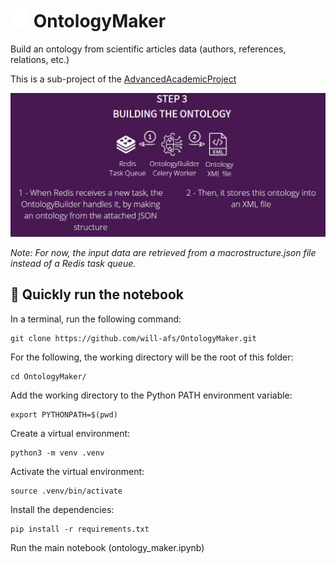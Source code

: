 # <img src="https://github.com/will-afs/AdvancedAcademicProject/blob/main/doc/Icons/OntologyMaker.png" width="30"> OntologyMaker

Build an ontology from scientific articles data (authors, references, relations, etc.)

This is a sub-project of the [AdvancedAcademicProject](https://github.com/will-afs/AdvancedAcademicProject/)

<img src="https://github.com/will-afs/AdvancedAcademicProject/blob/main/doc/Steps/Step%203%20-%20Building%20the%20ontology.JPG" width="700">

*Note: For now, the input data are retrieved from a macrostructure.json file instead of a Redis task queue.*

🐇 Quickly run the notebook
----------------------------
In a terminal, run the following command:

    git clone https://github.com/will-afs/OntologyMaker.git

For the following, the working directory will be the root of this folder:

    cd OntologyMaker/
    
Add the working directory to the Python PATH environment variable:

    export PYTHONPATH=$(pwd)
    
Create a virtual environment:

    python3 -m venv .venv

Activate the virtual environment:
    
    source .venv/bin/activate
    
Install the dependencies:
    
    pip install -r requirements.txt

Run the main notebook (ontology_maker.ipynb)
